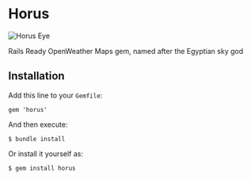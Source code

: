 # Horus

![Horus Eye](https://d30y9cdsu7xlg0.cloudfront.net/png/27083-200.png)

Rails Ready OpenWeather Maps gem, named after the Egyptian sky god

## Installation

Add this line to your `Gemfile`:

    gem 'horus'

And then execute:

    $ bundle install

Or install it yourself as:

    $ gem install horus
